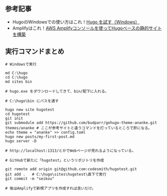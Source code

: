 ## 参考記事
- HugoのWindowsでの使い方はこれ！[Hugo を試す（Windows）](https://www.imuza.com/entry/2018/02/09/164628)
- Amplifyはこれ！[AWS Amplifyコンソールを使ってHugoベースの静的サイトを構築](https://dev.classmethod.jp/cloud/aws/hugo-hosted-on-aws-amplify-console/)

## 実行コマンドまとめ
```
# Windowsで実行

md C:\hugo
cd C:\hugo
md sites bin

# hugo.exe をダウンロードしてきて、bin/配下に入れる。

# C:\hugo\bin にパスを通す

hugo new site hugotest
cd hugotest
git init
git submodule add https://github.com/budparr/gohugo-theme-ananke.git themes/ananke # ここが参考サイトと違うコマンドを打っているところで肝になる。
echo theme = "ananke" >> config.toml
hugo new posts/my-first-post.md
hugo server -D

# http://localhost:1313/とかでWebページが見れるようになっている。

# GitHubで新たに「hugotest」というリポジトリを作成

git remote add origin git@github.com:codesmith/hugotest.git
git add .   # C:\hugo\sites\hugotest\直下で実行
git commit -m "seikou"

# 後はAmplifyで新規アプリを作成すれば良いだけ。

```
